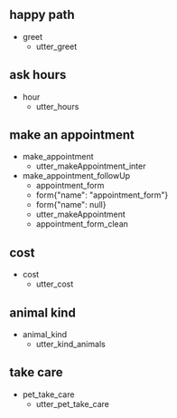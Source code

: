 ## happy path
* greet
	- utter_greet

## ask hours
* hour
	- utter_hours

## make an appointment
* make_appointment
	- utter_makeAppointment_inter
* make_appointment_followUp
	- appointment_form
	- form{"name": "appointment_form"}
	- form{"name": null}
	- utter_makeAppointment
	- appointment_form_clean

## cost
* cost
	- utter_cost

## animal kind
* animal_kind
	- utter_kind_animals

## take care
* pet_take_care
	- utter_pet_take_care

